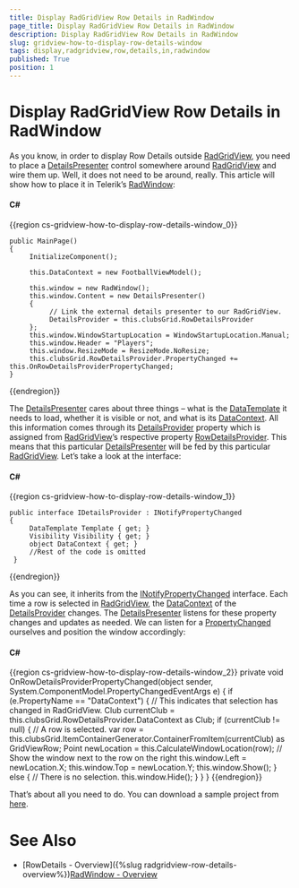 ```yaml
---
title: Display RadGridView Row Details in RadWindow
page_title: Display RadGridView Row Details in RadWindow
description: Display RadGridView Row Details in RadWindow
slug: gridview-how-to-display-row-details-window
tags: display,radgridview,row,details,in,radwindow
published: True
position: 1
---
```


# Display RadGridView Row Details in RadWindow

As you know, in order to display Row Details outside [RadGridView](http://www.telerik.com/products/silverlight/gridview.aspx), you need to place a [DetailsPresenter](http://www.telerik.com/help/silverlight/telerik.windows.controls.gridview-telerik.windows.controls.gridview.detailspresenter.html) control somewhere around [RadGridView](http://www.telerik.com/products/silverlight/gridview.aspx) and wire them up. Well, it does not need to be around, really. This article will show how to place it in Telerik’s [RadWindow](http://demos.telerik.com/silverlight/#Window/FirstLook): 

#### __C#__

{{region cs-gridview-how-to-display-row-details-window_0}}

	public MainPage()
	{
	     InitializeComponent();
	
	     this.DataContext = new FootballViewModel();
	
	     this.window = new RadWindow();
	     this.window.Content = new DetailsPresenter() 
	     { 
	          // Link the external details presenter to our RadGridView.
	          DetailsProvider = this.clubsGrid.RowDetailsProvider 
	     };
	     this.window.WindowStartupLocation = WindowStartupLocation.Manual;
	     this.window.Header = "Players";
	     this.window.ResizeMode = ResizeMode.NoResize;
	     this.clubsGrid.RowDetailsProvider.PropertyChanged += this.OnRowDetailsProviderPropertyChanged;
	}
{{endregion}}

The [DetailsPresenter](http://www.telerik.com/help/silverlight/telerik.windows.controls.gridview-telerik.windows.controls.gridview.detailspresenter.html) cares about three things – what is the [DataTemplate](http://msdn.microsoft.com/en-us/library/system.windows.datatemplate.aspx) it needs to load, whether it is visible or not, and what is its [DataContext](http://msdn.microsoft.com/en-us/library/system.windows.frameworkelement.datacontext.aspx). All this information comes through its [DetailsProvider](http://www.telerik.com/help/silverlight/telerik.windows.controls.gridview-telerik.windows.controls.gridview.detailspresenter-detailsprovider.html) property which is assigned from [RadGridView](http://www.telerik.com/products/silverlight/gridview.aspx)’s respective property [RowDetailsProvider](http://www.telerik.com/help/silverlight/telerik.windows.controls.gridview-telerik.windows.controls.gridview.gridviewdatacontrol-rowdetailsprovider.html). This means that this particular [DetailsPresenter](http://www.telerik.com/help/silverlight/telerik.windows.controls.gridview-telerik.windows.controls.gridview.detailspresenter.html) will be fed by this particular [RadGridView](http://www.telerik.com/products/silverlight/gridview.aspx). Let’s take a look at the interface:

#### __C#__

{{region cs-gridview-how-to-display-row-details-window_1}}

	public interface IDetailsProvider : INotifyPropertyChanged 
	{ 
	     DataTemplate Template { get; } 
	     Visibility Visibility { get; } 
	     object DataContext { get; } 
	     //Rest of the code is omitted
	 }
{{endregion}}

As you can see, it inherits from the [INotifyPropertyChanged](http://msdn.microsoft.com/en-us/library/system.componentmodel.inotifypropertychanged.aspx) interface. Each time a row is selected in [RadGridView](http://www.telerik.com/products/silverlight/gridview.aspx), the [DataContext](http://msdn.microsoft.com/en-us/library/system.windows.frameworkelement.datacontext.aspx) of the [DetailsProvider](http://www.telerik.com/help/silverlight/telerik.windows.controls.gridview-telerik.windows.controls.gridview.detailspresenter-detailsprovider.html) changes. The [DetailsPresenter](http://www.telerik.com/help/silverlight/telerik.windows.controls.gridview-telerik.windows.controls.gridview.detailspresenter.html) listens for these property changes and updates as needed. We can listen for a [PropertyChanged](http://msdn.microsoft.com/en-us/library/system.componentmodel.inotifypropertychanged.propertychanged.aspx) ourselves and position the window accordingly:

#### __C#__

{{region cs-gridview-how-to-display-row-details-window_2}}
	private void OnRowDetailsProviderPropertyChanged(object sender, System.ComponentModel.PropertyChangedEventArgs e)
	{
	   if (e.PropertyName == "DataContext")
	   {
	      // This indicates that selection has changed in RadGridView.
	      Club currentClub = this.clubsGrid.RowDetailsProvider.DataContext as Club;
	      if (currentClub != null)
	      {
	           // A row is selected.
	           var row = this.clubsGrid.ItemContainerGenerator.ContainerFromItem(currentClub) as GridViewRow;
	           Point newLocation = this.CalculateWindowLocation(row);
	           // Show the window next to the row on the right
	           this.window.Left = newLocation.X;
	           this.window.Top = newLocation.Y;
	           this.window.Show();
	      }
	      else
	      {
	          // There is no selection.
	          this.window.Hide();
	      }
	   }
	}
{{endregion}}

That’s about all you need to do. You can download a sample project from [here](http://blogs.telerik.com/Libraries/RossenHristov/RowDetailsInRadWindowSources.sflb).

# See Also

 * [RowDetails - Overview]({%slug radgridview-row-details-overview%})[RadWindow - Overview](B911CE0E-1A02-44B8-BA96-5FCDF57E0E9B)
